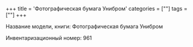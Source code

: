 +++
title = 'Фотографическая бумага Унибром'
categories = [""]
tags = [""]
+++

Название модели, книги: Фотографическая бумага Унибром

Инвентаризационный номер: 961

